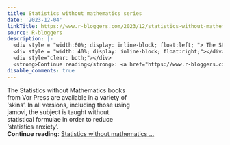 ```yaml
---
title: Statistics without mathematics series
date: '2023-12-04'
linkTitle: https://www.r-bloggers.com/2023/12/statistics-without-mathematics-series/
source: R-bloggers
description: |-
  <div style = "width:60%; display: inline-block; float:left; "> The Statistics without Mathematics books from Vor Press are available in a variety of ‘skins’. In all versions, including those using jamovi, the subject is taught without statistical formulae in order to reduce ‘statistics anxiety’.</div>
  <div style = "width: 40%; display: inline-block; float:right;"></div>
  <div style="clear: both;"></div>
  <strong>Continue reading</strong>: <a href="https://www.r-bloggers.com/2023/12/statistics-without-mathematics-series/">Statistics without mathematics ...
disable_comments: true
---
```

<div style = "width:60%; display: inline-block; float:left; "> The Statistics without Mathematics books from Vor Press are available in a variety of ‘skins’. In all versions, including those using jamovi, the subject is taught without statistical formulae in order to reduce ‘statistics anxiety’.</div>
<div style = "width: 40%; display: inline-block; float:right;"></div>
<div style="clear: both;"></div>
<strong>Continue reading</strong>: <a href="https://www.r-bloggers.com/2023/12/statistics-without-mathematics-series/">Statistics without mathematics ...